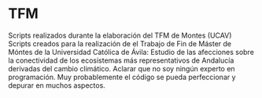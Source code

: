 # TFM
Scripts realizados durante la elaboración del TFM de Montes (UCAV)
Scripts creados para la realización de el Trabajo de Fin de Máster de Móntes de la Universidad Católica de Ávila: Estudio de las afecciones sobre la conectividad de los ecosistemas más representativos de Andalucía derivadas del cambio climático. 
Aclarar que no soy ningún experto en programación. Muy probablemente el código se pueda perfeccionar y depurar en muchos aspectos.

